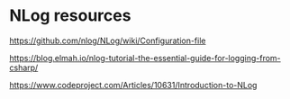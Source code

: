 ﻿# NLog resources

https://github.com/nlog/NLog/wiki/Configuration-file

https://blog.elmah.io/nlog-tutorial-the-essential-guide-for-logging-from-csharp/

https://www.codeproject.com/Articles/10631/Introduction-to-NLog
